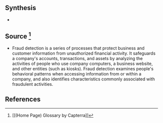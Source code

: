 ## Synthesis
- 
## Source [^1]
- Fraud detection is a series of processes that protect business and customer information from unauthorized financial activity. It safeguards a company's accounts, transactions, and assets by analyzing the activities of people who use company computers, a business website, and other entities (such as kiosks). Fraud detection examines people's behavioral patterns when accessing information from or within a company, and also identifies characteristics commonly associated with fraudulent activities.
## References

[^1]: [[(Home Page) Glossary by Capterra]]